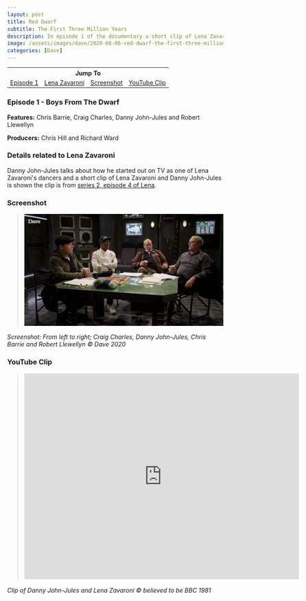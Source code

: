 ```yaml
---
layout: post
title: Red Dwarf
subtitle: The First Three Million Years
description: In episode 1 of the documentary a short clip of Lena Zavaroni is should.
image: /assets/images/dave/2020-08-06-red-dwarf-the-first-three-million-years.jpg
categories: [Dave]
---
```


<table style="text-align:center;">
<tr><th colspan="4">Jump To</th></tr>
<tr>
<td><a href="#episode-1---boys-from-the-dwarf">Episode 1</a></td>
<td><a href="#details-related-to-lena-zavaroni">Lena Zavaroni</a></td>
<td><a href="#screenshot">Screenshot</a></td>
<td><a href="#youtube-clip">YouTube Clip</a></td>
</tr>
</table>

### Episode 1 - Boys From The Dwarf

**Features:** Chris Barrie, Craig Charles, Danny John-Jules and Robert Llewellyn

**Producers:** Chris Hill and Richard Ward

### Details related to Lena Zavaroni
Danny John-Jules talks about how he started out on TV as one of Lena Zavaroni's dancers and a short clip of Lena Zavaroni and Danny John-Jules is shown the clip is from [series 2, episode 4 of Lena]().

### Screenshot
> ![](/assets/images/dave/2020-08-06-red-dwarf-the-first-three-million-years.jpg)

<cite>Screenshot: From left to right; Craig Charles, Danny John-Jules, Chris Barrie and Robert Llewellyn &copy; Dave 2020</cite>

### YouTube Clip
> <div class="responsive-video"><iframe width="640px" height="480px" src="https://www.youtube.com/embed/DljMPkYCuEw?rel=0&showinfo=1" frameborder="0" allowfullscreen=""></iframe></div>

<cite>Clip of Danny John-Jules and Lena Zavaroni &copy; believed to be BBC 1981</cite>


